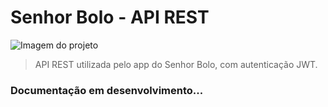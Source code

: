 # Senhor Bolo - API REST

<img src="https://imgur.com/pDM4EQF" alt="Imagem do projeto">

> API REST utilizada pelo app do Senhor Bolo, com autenticação JWT.

### Documentação em desenvolvimento...
